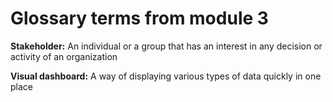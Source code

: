 # Glossary terms from module 3

**Stakeholder:** An individual or a group that has an interest in any decision or activity of an organization

**Visual dashboard:** A way of displaying various types of data quickly in one place
